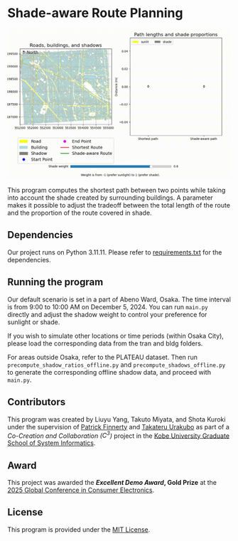 # Shade-aware Route Planning

![demo](demo.gif)

This program computes the shortest path between two points while taking into account the shade created by surrounding buildings. A parameter makes it possible to adjust the tradeoff between the total length of the route and the proportion of the route covered in shade.

## Dependencies

Our project runs on Python 3.11.11. Please refer to [requirements.txt](requirements.txt) for the dependencies.

## Running the program

Our default scenario is set in a part of Abeno Ward, Osaka.
The time interval is from 9:00 to 10:00 AM on December 5, 2024.
You can run `main.py` directly and adjust the shadow weight to control your preference for sunlight or shade.

If you wish to simulate other locations or time periods (within Osaka City), please load the corresponding data from the tran and bldg folders.

For areas outside Osaka, refer to the PLATEAU dataset.
Then run `precompute_shadow_ratios_offline.py` and `precompute_shadows_offline.py` to generate the corresponding offline shadow data, and proceed with `main.py`.

## Contributors

This program was created by Liuyu Yang, Takuto Miyata, and Shota Kuroki under the supervision of [Patrick Finnerty](https://patfin.github.io/) and [Takateru Urakubo](https://www.lab.kobe-u.ac.jp/csi-uav/urakubo/index.html) as part of a _Co-Creation and Collaboration ($C^3$)_ project in the [Kobe University Graduate School of System Informatics](https://www.csi.kobe-u.ac.jp/).


## Award

This project was awarded the **_Excellent Demo Award_, Gold Prize** at the [2025 Global Conference in Consumer Electronics](https://www.ieee-gcce.org/2025/awards.html).

## License

This program is provided under the [MIT License](License.txt). 